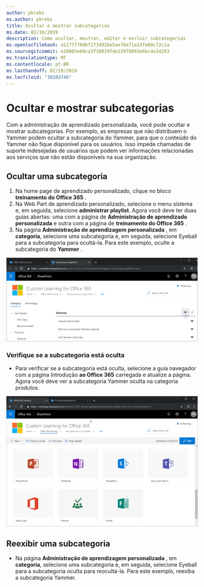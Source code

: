 ```yaml
---
author: pkrebs
ms.author: pkrebs
title: Ocultar e mostrar subcategorias
ms.date: 02/18/2019
description: Como ocultar, mostrar, editar e excluir subcategorias
ms.openlocfilehash: a1177f769bf2734926e5ae76e71a14fe60cf2c1a
ms.sourcegitcommit: e10085e60ca3f38029fde229fb093e6bc4a34203
ms.translationtype: MT
ms.contentlocale: pt-BR
ms.lasthandoff: 02/19/2019
ms.locfileid: "30103746"
---
```

# <a name="hide-and-show-subcategories"></a>Ocultar e mostrar subcategorias

Com a administração de aprendizado personalizada, você pode ocultar e mostrar subcategorias. Por exemplo, as empresas que não distribuem o Yammer podem ocultar a subcategoria do Yammer, para que o conteúdo do Yammer não fique disponível para os usuários. Isso impede chamadas de suporte indesejadas de usuários que podem ver informações relacionadas aos serviços que não estão disponíveis na sua organização.

## <a name="hide-a-subcategory"></a>Ocultar uma subcategoria 

1. Na home page de aprendizado personalizado, clique no bloco **treinamento do Office 365** .
2. Na Web Part de aprendizado personalizado, selecione o menu sistema e, em seguida, selecione **administrar playlist**. Agora você deve ter duas guias abertas: uma com a página de **Administração de aprendizado personalizada** e outra com a página de **treinamento do Office 365** . 
3. Na página **Administração de aprendizagem personalizada** , em **categoria**, selecione uma subcategoria e, em seguida, selecione Eyeball para a subcategoria para ocultá-la. Para este exemplo, oculte a subcategoria do **Yammer** .  

![CG-hidesubcat. png](media/cg-hidesubcat.png)

### <a name="verify-the-subcategory-is-hidden"></a>Verifique se a subcategoria está oculta
- Para verificar se a subcategoria está oculta, selecione a guia navegador com a página Introdução **ao Office 365** carregada e atualize a página. Agora você deve ver a subcategoria Yammer oculta na categoria produtos. 

![CG-hidesubcatrefresh. png](media/cg-hidesubcatrefresh.png)

## <a name="unhide-a-subcategory"></a>Reexibir uma subcategoria 

- Na página **Administração de aprendizagem personalizada** , em **categoria**, selecione uma subcategoria e, em seguida, selecione Eyeball para a subcategoria oculta para reocultá-la. Para este exemplo, reexiba a subcategoria Yammer.